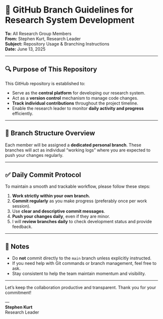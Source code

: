 # 📘 GitHub Branch Guidelines for Research System Development

**To:** All Research Group Members  
**From:** Stephen Kurt, Research Leader  
**Subject:** Repository Usage & Branching Instructions  
**Date:** June 13, 2025

---

## 🔍 Purpose of This Repository

This GitHub repository is established to:

- Serve as the **central platform** for developing our research system.
- Act as a **version control** mechanism to manage code changes.
- **Track individual contributions** throughout the project timeline.
- Enable the research leader to monitor **daily activity and progress** efficiently.

---

## 🌿 Branch Structure Overview

Each member will be assigned a **dedicated personal branch**. These branches will act as individual “working logs” where you are expected to push your changes regularly.


---

## ✅ Daily Commit Protocol

To maintain a smooth and trackable workflow, please follow these steps:

1. **Work strictly within your own branch.**
2. **Commit regularly** as you make progress (preferably once per work session).
3. Use **clear and descriptive commit messages**.
4. **Push your changes daily**, even if they are minor.
5. I will **review branches daily** to check development status and provide feedback.

---

## 📎 Notes

- Do **not** commit directly to the `main` branch unless explicitly instructed.
- If you need help with Git commands or branch management, feel free to ask.
- Stay consistent to help the team maintain momentum and visibility.

---

Let’s keep the collaboration productive and transparent. Thank you for your commitment!

—  
**Stephen Kurt**  
Research Leader


